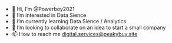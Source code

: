 - 👋 Hi, I’m @Powerboy2021
- 👀 I’m interested in Data Sience 
- 🌱 I’m currently learning Data Sience / Analytics
- 💞️ I’m looking to collaborate on an idea to start a small company
- 📫 How to reach me digital.services@peakybuy.site

<!---
Powerboy2021/Powerboy2021 is a ✨ special ✨ repository because its `README.md` (this file) appears on your GitHub profile.
You can click the Preview link to take a look at your changes.
--->
